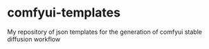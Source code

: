 # comfyui-templates
My repository of json templates for the generation of comfyui stable diffusion workflow
